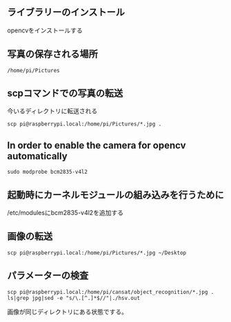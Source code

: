 ## ライブラリーのインストール
opencvをインストールする
## 写真の保存される場所
```shell
/home/pi/Pictures
```
## scpコマンドでの写真の転送
今いるディレクトリに転送される
```shell
scp pi@raspberrypi.local:/home/pi/Pictures/*.jpg .
```
## In order to enable the camera for opencv automatically
```shell
sudo modprobe bcm2835-v4l2
```
## 起動時にカーネルモジュールの組み込みを行うために
/etc/modulesにbcm2835-v4l2を追加する

## 画像の転送
```shell
scp pi@raspberrypi.local:/home/pi/Pictures/*.jpg ~/Desktop
```

## パラメーターの検査
```shell
scp pi@raspberrypi.local:/home/pi/cansat/object_recognition/*.jpg .
ls|grep jpg|sed -e "s/\.[^.]*$//"|./hsv.out
```
画像が同じディレクトリにある状態でする。
